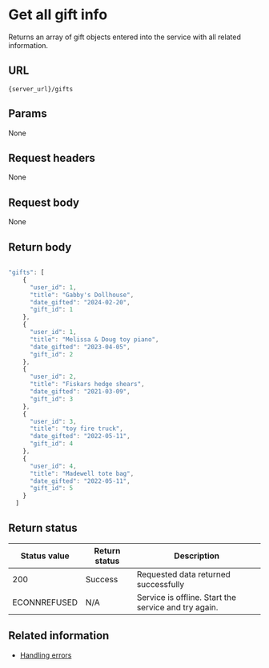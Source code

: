 # Get all gift info

Returns an array of gift objects entered into the service with all related information.

## URL

```shell
{server_url}/gifts
```

## Params

None

## Request headers

None

## Request body

None

## Return body

```js

"gifts": [
    {
      "user_id": 1,
      "title": "Gabby's Dollhouse",
      "date_gifted": "2024-02-20",
      "gift_id": 1
    },
    {
      "user_id": 1,
      "title": "Melissa & Doug toy piano",
      "date_gifted": "2023-04-05",
      "gift_id": 2
    },
    {
      "user_id": 2,
      "title": "Fiskars hedge shears",
      "date_gifted": "2021-03-09",
      "gift_id": 3
    },
    {
      "user_id": 3,
      "title": "toy fire truck",
      "date_gifted": "2022-05-11",
      "gift_id": 4
    },
    {
      "user_id": 4,
      "title": "Madewell tote bag",
      "date_gifted": "2022-05-11",
      "gift_id": 5
    }
  ]
  ```

## Return status

| Status value | Return status | Description |
| ------------- | ----------- | ----------- |
| 200 | Success | Requested data returned successfully |
|  ECONNREFUSED | N/A | Service is offline. Start the service and try again. |

## Related information

* [Handling errors](handling_errors.md)
